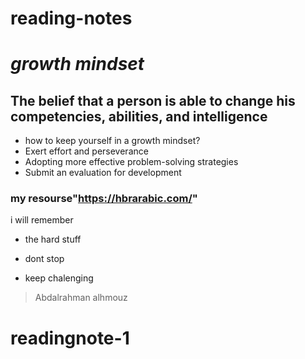 # **reading-notes**
# *growth mindset*
## The belief that a person is able to change his competencies, abilities, and intelligence
*  how to keep yourself in a growth mindset?
* Exert effort and perseverance
* Adopting more effective problem-solving strategies 
* Submit an evaluation for development

### my resourse"https://hbrarabic.com/"

i will remember 

- the hard stuff

- dont stop

- keep chalenging

> Abdalrahman alhmouz
# readingnote-1
